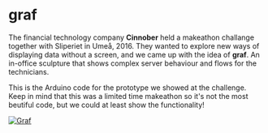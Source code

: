 # graf
The financial technology company **Cinnober** held a makeathon challange together with Sliperiet in Umeå, 2016. They wanted to explore new ways of displaying data without a screen, and we came up with the idea of **graf**. An in-office sculpture that shows complex server behaviour and flows for the technicians. 

This is the Arduino code for the prototype we showed at the challenge. Keep in mind that this was a limited time makeathon so it's not the most beutiful code, but we could at least show the functionality! 

[![Graf](https://lh6.googleusercontent.com/i9qvlCitRZYtC3U9Q15r75dkHUTf3LSRC6JJiuZMf4tfXVxpdKb1PbpWQbKJXb5RNIlm270G-Vd2RSI=w1920-h942-rw)](https://vimeo.com/158194093)
